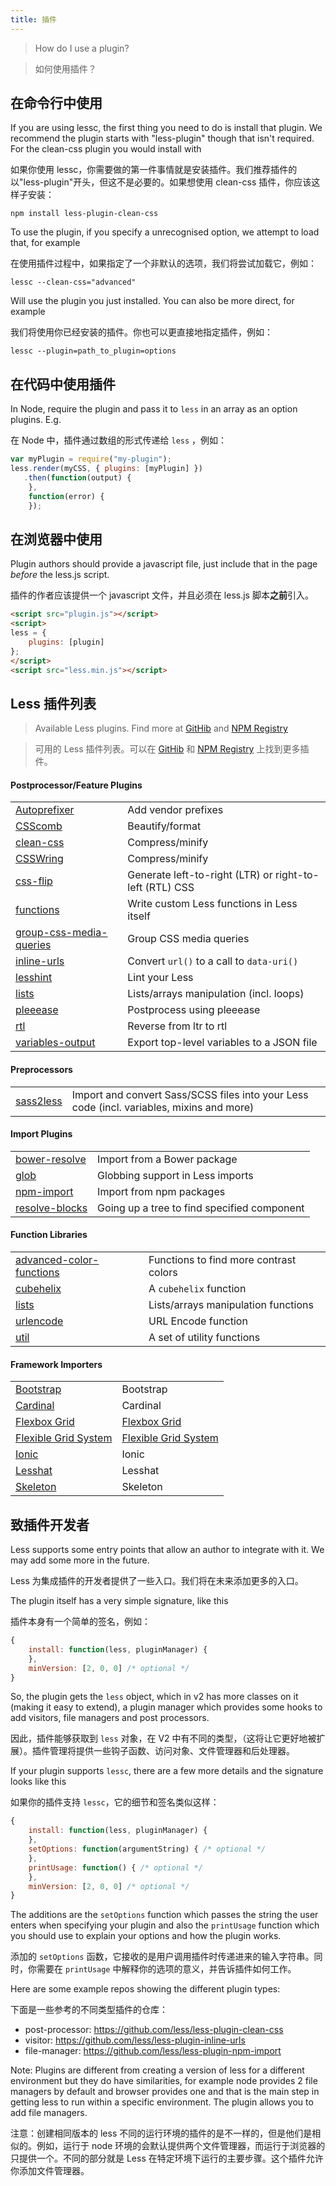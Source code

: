 ```yaml
---
title: 插件
---
```


>How do I use a plugin?

> 如何使用插件？

在命令行中使用
--------------------------------------

If you are using lessc, the first thing you need to do is install that plugin. We recommend the plugin starts with "less-plugin" though that isn't required. For the clean-css plugin you would install with

如果你使用 lessc，你需要做的第一件事情就是安装插件。我们推荐插件的以"less-plugin"开头，但这不是必要的。如果想使用 clean-css 插件，你应该这样子安装：

```
npm install less-plugin-clean-css
```

To use the plugin, if you specify a unrecognised option, we attempt to load that, for example

在使用插件过程中，如果指定了一个非默认的选项，我们将尝试加载它，例如：

```
lessc --clean-css="advanced"
```

Will use the plugin you just installed. You can also be more direct, for example

我们将使用你已经安装的插件。你也可以更直接地指定插件，例如：

```
lessc --plugin=path_to_plugin=options
```

在代码中使用插件
----------------------

In Node, require the plugin and pass it to `less` in an array as an option plugins. E.g.

在 Node 中，插件通过数组的形式传递给 `less` ，例如：

```js
var myPlugin = require("my-plugin");
less.render(myCSS, { plugins: [myPlugin] })
   .then(function(output) {
    },
    function(error) {
    });
```

在浏览器中使用
-------------------

Plugin authors should provide a javascript file, just include that in the page *before* the less.js script.

插件的作者应该提供一个 javascript 文件，并且必须在 less.js 脚本**之前**引入。

```html
<script src="plugin.js"></script>
<script>
less = { 
    plugins: [plugin]
};
</script>  
<script src="less.min.js"></script>
```

Less 插件列表
--------------------

> Available Less plugins. Find more at [GitHib](https://github.com/search?q=topic%3Aless-plugin&type=Repositories) and [NPM Registry](https://www.npmjs.com/search?q=%22less-plugin%22) 

> 可用的 Less 插件列表。可以在 [GitHib](https://github.com/search?q=topic%3Aless-plugin&type=Repositories) 和 [NPM Registry](https://www.npmjs.com/search?q=%22less-plugin%22) 上找到更多插件。

#### Postprocessor/Feature Plugins
| | |
|---|---|
| [Autoprefixer](https://github.com/less/less-plugin-autoprefix) | Add vendor prefixes
| [CSScomb](https://github.com/bassjobsen/less-plugin-csscomb/) | Beautify/format
| [clean-css](https://github.com/less/less-plugin-clean-css) | Compress/minify
| [CSSWring](https://github.com/bassjobsen/less-plugin-csswring) | Compress/minify
| [css-flip](https://github.com/bassjobsen/less-plugin-css-flip) | Generate left-to-right (LTR) or right-to-left (RTL) CSS
| [functions](https://github.com/seven-phases-max/less-plugin-functions) | Write custom Less functions in Less itself
| [group-css-media-queries](https://github.com/bassjobsen/less-plugin-group-css-media-queries) | Group CSS media queries
| [inline-urls](https://github.com/less/less-plugin-inline-urls) | Convert `url()` to a call to `data-uri()`
| [lesshint](https://github.com/lesshint/lesshint) | Lint your Less
| [lists](https://github.com/seven-phases-max/less-plugin-lists) | Lists/arrays manipulation (incl. loops)
| [pleeease](https://github.com/bassjobsen/less-plugin-pleeease) | Postprocess using pleeease
| [rtl](https://github.com/less/less-plugin-rtl) | Reverse from ltr to rtl
| [variables-output](https://github.com/Craga89/less-plugin-variables-output) | Export top-level variables to a JSON file

#### Preprocessors
| | |
|---|---|
| [sass2less](https://github.com/mediafreakch/less-plugin-sass2less) | Import and convert Sass/SCSS files into your Less code (incl. variables, mixins and more)

#### Import Plugins
| | |
|---|---|
| [bower-resolve](https://github.com/Mercateo/less-plugin-bower-resolve) | Import from a Bower package
| [glob](https://github.com/just-boris/less-plugin-glob) | Globbing support in Less imports
| [npm-import](https://github.com/less/less-plugin-npm-import) | Import from npm packages
| [resolve-blocks](https://github.com/Dalee/less-plugin-resolve-blocks) | Going up a tree to find specified component

#### Function Libraries
| | |
|---|---|
| [advanced-color-functions](https://github.com/less/less-plugin-advanced-color-functions/) | Functions to find more contrast colors
| [cubehelix](https://github.com/bassjobsen/less-plugin-cubehelix) | A `cubehelix` function
| [lists](https://github.com/seven-phases-max/less-plugin-lists) | Lists/arrays manipulation functions
| [urlencode](https://github.com/calvinjuarez/less-plugin-urlencode) | URL Encode function
| [util](https://github.com/FaberVitale/less-plugin-util) | A set of utility functions

#### Framework Importers
| | |
|---|---|
| [Bootstrap](https://github.com/bassjobsen/less-plugin-bootstrap/) | Bootstrap
| [Cardinal](https://github.com/bassjobsen/less-plugin-cardinal) | Cardinal
| [Flexbox Grid](https://github.com/bassjobsen/less-plugin-flexboxgrid)  | [Flexbox Grid](http://flexboxgrid.com/)
| [Flexible Grid System](https://github.com/bassjobsen/less-plugin-flexiblegs) | [Flexible Grid System](http://flexible.gs/)
| [Ionic](https://github.com/bassjobsen/less-plugin-ionic) | Ionic
| [Lesshat](https://github.com/bassjobsen/less-plugin-lesshat/) | Lesshat
| [Skeleton](https://github.com/bassjobsen/less-plugin-skeleton) | Skeleton

致插件开发者
--------------------------

Less supports some entry points that allow an author to integrate with it. We may add some more in the future.

Less 为集成插件的开发者提供了一些入口。我们将在未来添加更多的入口。

The plugin itself has a very simple signature, like this

插件本身有一个简单的签名，例如：

```js
{
    install: function(less, pluginManager) {
    },
    minVersion: [2, 0, 0] /* optional */
}
```
So, the plugin gets the `less` object, which in v2 has more classes on it (making it easy to extend), a plugin manager which provides some hooks to add visitors, file managers and post processors.

因此，插件能够获取到 `less` 对象，在 V2 中有不同的类型，（这将让它更好地被扩展）。插件管理将提供一些钩子函数、访问对象、文件管理器和后处理器。

If your plugin supports `lessc`, there are a few more details and the signature looks like this

如果你的插件支持 `lessc`，它的细节和签名类似这样：

```js
{
    install: function(less, pluginManager) {
    },
    setOptions: function(argumentString) { /* optional */
    },
    printUsage: function() { /* optional */
    },
    minVersion: [2, 0, 0] /* optional */
}
```
The additions are the `setOptions` function which passes the string the user enters when specifying your plugin and also the `printUsage` function which you should use to explain your options and how the plugin works.

添加的 `setOptions` 函数，它接收的是用户调用插件时传递进来的输入字符串。同时，你需要在 `printUsage` 中解释你的选项的意义，并告诉插件如何工作。

Here are some example repos showing the different plugin types:

下面是一些参考的不同类型插件的仓库：
 - post-processor: https://github.com/less/less-plugin-clean-css
 - visitor: https://github.com/less/less-plugin-inline-urls
 - file-manager: https://github.com/less/less-plugin-npm-import

Note: Plugins are different from creating a version of less for a different environment but they do have similarities, for example node provides 2 file managers by default and browser provides one and that is the main step in getting less to run within a specific environment. The plugin allows you to add file managers.

注意：创建相同版本的 less 不同的运行环境的插件的是不一样的，但是他们是相似的。例如，运行于 node 环境的会默认提供两个文件管理器，而运行于浏览器的只提供一个。不同的部分就是 Less 在特定环境下运行的主要步骤。这个插件允许你添加文件管理器。
